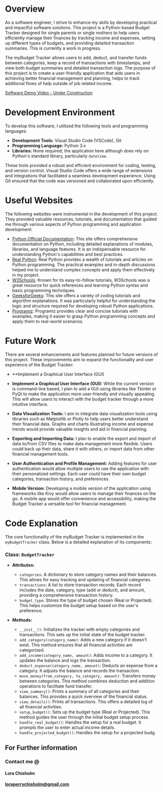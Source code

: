 # Overview

As a software engineer, I strive to enhance my skills by developing practical and impactful software solutions. This project is a Python-based Budget Tracker designed for single parents or single mothers to help users efficiently manage their finances by tracking income and expenses, setting up different types of budgets, and providing detailed transaction summaries. This is currently a work in progress.

The myBudget Tracker allows users to add, deduct, and transfer funds between categories, keep a record of transactions with timestamps, and view both budget summaries and detailed transaction logs. The purpose of this project is to create a user-friendly application that aids users in achieving better financial management and planning, helps to track additional flows of help outside of job related income.

[Software Demo Video - Under Construction](http://youtube.link.goes.here)

# Development Environment

To develop this software, I utilized the following tools and programming languages:

- **Development Tools:** Visual Studio Code (VSCode), Git
- **Programming Language:** Python 3.x
- **Libraries:** None required; the application here although does rely on Python's standard library, particularly `datetime`.

These tools provided a robust and efficient environment for coding, testing, and version control. Visual Studio Code offers a wide range of extensions and integrations that facilitated a seamless development experience. Using Git ensured that the code was versioned and collaborated upon efficiently.

# Useful Websites

The following websites were instrumental in the development of this project. They provided valuable resources, tutorials, and documentation that guided me through various aspects of Python programming and application development:

- [Python Official Documentation](https://docs.python.org/3/): This site offers comprehensive documentation on Python, including detailed explanations of modules, libraries, and language features. It is an indispensable resource for understanding Python's capabilities and best practices.
- [Real Python](https://realpython.com/): Real Python provides a wealth of tutorials and articles on Python programming. The practical examples and in-depth discussions helped me to understand complex concepts and apply them effectively in my project.
- [W3Schools](https://www.w3schools.com/python/): Known for its easy-to-follow tutorials, W3Schools was a great resource for quick references and learning Python syntax and basic programming techniques.
- [GeeksforGeeks](https://www.geeksforgeeks.org/python-programming-language/): This site offers a variety of coding tutorials and algorithm explanations. It was particularly helpful for understanding the logic and structure required for developing robust Python applications.
- [Programiz](https://www.programiz.com/python-programming): Programiz provides clear and concise tutorials with examples, making it easier to grasp Python programming concepts and apply them to real-world scenarios.

# Future Work

There are several enhancements and features planned for future versions of this project. These improvements aim to expand the functionality and user experience of the Budget Tracker:

- \*\*Implement a Graphical User Interface (GUI)

- **Implement a Graphical User Interface (GUI):** While the current version is command-line based, I plan to add a GUI using libraries like Tkinter or PyQt to make the application more user-friendly and visually appealing. This will allow users to interact with the budget tracker through a more intuitive interface.
- **Data Visualization Tools:** I aim to integrate data visualization tools using libraries such as Matplotlib or Plotly to help users better understand their financial data. Graphs and charts illustrating income and expense trends would provide valuable insights and aid in financial planning.
- **Exporting and Importing Data:** I plan to enable the export and import of data to/from CSV files to make data management more flexible. Users could back up their data, share it with others, or import data from other financial management tools.
- **User Authentication and Profile Management:** Adding features for user authentication would allow multiple users to use the application with their personalized settings. Each user could have their own budget categories, transaction history, and preferences.
- **Mobile Version:** Developing a mobile version of the application using frameworks like Kivy would allow users to manage their finances on the go. A mobile app would offer convenience and accessibility, making the Budget Tracker a versatile tool for financial management.

# Code Explanation

The core functionality of the myBudget Tracker is implemented in the `myBudgetTracker` class. Below is a detailed explanation of its components:

### Class: `BudgetTracker`

- **Attributes:**

  - `categories`: A dictionary to store category names and their balances. This allows for easy tracking and updating of financial categories.
  - `transactions`: A list to store transaction records. Each record includes the date, category, type (add or deduct), and amount, providing a comprehensive transaction history.
  - `budget_type`: Stores the type of budget chosen (Real or Projected). This helps customize the budget setup based on the user's preference.

- **Methods:**
  - `__init__()`: Initializes the tracker with empty categories and transactions. This sets up the initial state of the budget tracker.
  - `add_category(category_name)`: Adds a new category if it doesn't exist. This method ensures that all financial activities are categorized.
  - `add_income(category_name, amount)`: Adds income to a category. It updates the balance and logs the transaction.
  - `deduct_expense(category_name, amount)`: Deducts an expense from a category. It adjusts the balance and records the transaction.
  - `move_money(from_category, to_category, amount)`: Transfers money between categories. This method combines deduction and addition operations to facilitate fund transfer.
  - `view_summary()`: Prints a summary of all categories and their balances. This provides a quick overview of the financial status.
  - `view_details()`: Prints all transactions. This offers a detailed log of all financial activities.
  - `setup_budget()`: Sets up the budget type (Real or Projected). This method guides the user through the initial budget setup process.
  - `handle_real_budget()`: Handles the setup for a real budget. It prompts the user to enter actual income details.
  - `handle_projected_budget()`: Handles the setup for a projected budg

## For Further information

### Contact me @

#### Lora Chisholm

#### loraperrychisholm@gmail.com

